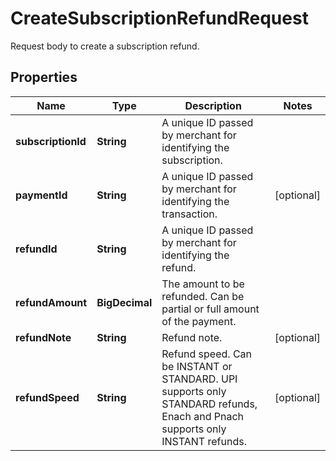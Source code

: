 

# CreateSubscriptionRefundRequest

Request body to create a subscription refund.

## Properties

| Name | Type | Description | Notes |
|------------ | ------------- | ------------- | -------------|
|**subscriptionId** | **String** | A unique ID passed by merchant for identifying the subscription. |  |
|**paymentId** | **String** | A unique ID passed by merchant for identifying the transaction. |  [optional] |
|**refundId** | **String** | A unique ID passed by merchant for identifying the refund. |  |
|**refundAmount** | **BigDecimal** | The amount to be refunded. Can be partial or full amount of the payment. |  |
|**refundNote** | **String** | Refund note. |  [optional] |
|**refundSpeed** | **String** | Refund speed. Can be INSTANT or STANDARD. UPI supports only STANDARD refunds, Enach and Pnach supports only INSTANT refunds. |  [optional] |



